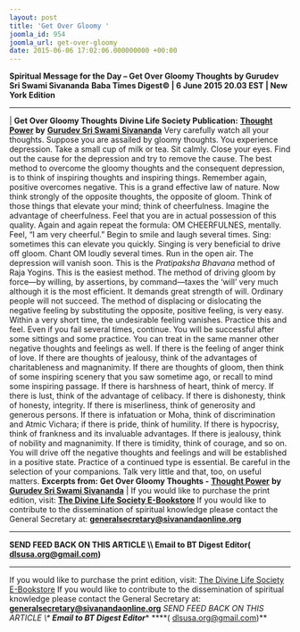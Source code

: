```yaml
---
layout: post
title: 'Get Over Gloomy '
joomla_id: 954
joomla_url: get-over-gloomy
date: 2015-06-06 17:02:06.000000000 +00:00
---
```

**Spiritual Message for the Day – Get Over Gloomy Thoughts by Gurudev Sri Swami Sivananda**
**Baba Times Digest© | 6 June 2015 20.03 EST | New York Edition**
* * *
| 
**Get Over Gloomy Thoughts**
**Divine Life Society Publication:** [**Thought Power**](http://www.dlshq.org/download/thought_power.htm#_VPID_77) **by** [**Gurudev Sri Swami Sivananda**](http://www.dlshq.org/saints/siva.htm)
Very carefully watch all your thoughts. Suppose you are assailed by gloomy thoughts. You experience depression. Take a small cup of milk or tea. Sit calmly. Close your eyes. Find out the cause for the depression and try to remove the cause.
The best method to overcome the gloomy thoughts and the consequent depression, is to think of inspiring thoughts and inspiring things. Remember again, positive overcomes negative. This is a grand effective law of nature.
Now think strongly of the opposite thoughts, the opposite of gloom. Think of those things that elevate your mind; think of cheerfulness. Imagine the advantage of cheerfulness. Feel that you are in actual possession of this quality.
Again and again repeat the formula: OM CHEERFULNES, mentally. Feel, “I am very cheerful.” Begin to smile and laugh several times.
Sing: sometimes this can elevate you quickly. Singing is very beneficial to drive off gloom. Chant OM loudly several times. Run in the open air. The depression will vanish soon. This is the _Pratipaksha Bhavana_ method of Raja Yogins. This is the easiest method.
The method of driving gloom by force—by willing, by assertions, by command—taxes the ‘will’ very much although it is the most efficient. It demands great strength of will. Ordinary people will not succeed. The method of displacing or dislocating the negative feeling by substituting the opposite, positive feeling, is very easy. Within a very short time, the undesirable feeling vanishes. Practice this and feel. Even if you fail several times, continue. You will be successful after some sittings and some practice.
You can treat in the same manner other negative thoughts and feelings as well. If there is the feeling of anger think of love. If there are thoughts of jealousy, think of the advantages of charitableness and magnanimity. If there are thoughts of gloom, then think of some inspiring scenery that you saw sometime ago, or recall to mind some inspiring passage.
If there is harshness of heart, think of mercy. If there is lust, think of the advantage of celibacy. If there is dishonesty, think of honesty, integrity. If there is miserliness, think of generosity and generous persons.
If there is infatuation or Moha, think of discrimination and Atmic Vichara; if there is pride, think of humility. If there is hypocrisy, think of frankness and its invaluable advantages. If there is jealousy, think of nobility and magnanimity. If there is timidity, think of courage, and so on.
You will drive off the negative thoughts and feelings and will be established in a positive state. Practice of a continued type is essential. Be careful in the selection of your companions. Talk very little and that, too, on useful matters.
**Excerpts from:**  **Get Over Gloomy Thoughts -** [**Thought Power**](http://www.dlshq.org/download/thought_power.htm#_VPID_77) **by** [**Gurudev Sri Swami Sivananda**](http://www.dlshq.org/saints/siva.htm)
 |
If you would like to purchase the print edition, visit: **[The Divine Life Society E-Bookstore](http://www.dlshq.org/download/download.htm)**
If you would like to contribute to the dissemination of spiritual knowledge please contact the General Secretary at: [](mailto:%20%3Cscript%20type=%27text/javascript%27%3E%20%3C%21--%20var%20prefix%20=%20%27ma%27%20+%20%27il%27%20+%20%27to%27;%20var%20path%20=%20%27hr%27%20+%20%27ef%27%20+%20%27=%27;%20var%20addy57016%20=%20%27generalsecretary%27%20+%20%27@%27;%20addy57016%20=%20addy57016%20+%20%27sivanandaonline%27%20+%20%27.%27%20+%20%27org%27;%20document.write%28%27%3Ca%20%27%20+%20path%20+%20%27%5C%27%27%20+%20prefix%20+%20%27:%27%20+%20addy57016%20+%20%27%5C%27%3E%27%29;%20document.write%28addy57016%29;%20document.write%28%27%3C%5C/a%3E%27%29;%20//--%3E%5Cn%20%3C/script%3E%3Cscript%20type=%27text/javascript%27%3E%20%3C%21--%20document.write%28%27%3Cspan%20style=%5C%27display:%20none;%5C%27%3E%27%29;%20//--%3E%20%3C/script%3EThis%20email%20address%20is%20being%20protected%20from%20spambots.%20You%20need%20JavaScript%20enabled%20to%20view%20it.%20%3Cscript%20type=%27text/javascript%27%3E%20%3C%21--%20document.write%28%27%3C/%27%29;%20document.write%28%27span%3E%27%29;%20//--%3E%20%3C/script%3E?subject=Contribution%20to%20Dissemination%20of%20Spiritual%20Knowledge) **generalsecretary@sivanandaonline.org**
****
**SEND FEED BACK ON THIS ARTICLE \\\ Email to BT Digest Editor[](mailto:%20%3Cscript%20type=%27text/javascript%27%3E%20%3C%21--%20var%20prefix%20=%20%27ma%27%20+%20%27il%27%20+%20%27to%27;%20var%20path%20=%20%27hr%27%20+%20%27ef%27%20+%20%27=%27;%20var%20addy72654%20=%20%27dlsusa.org%27%20+%20%27@%27;%20addy72654%20=%20addy72654%20+%20%27gmail%27%20+%20%27.%27%20+%20%27com%27;%20document.write%28%27%3Ca%20%27%20+%20path%20+%20%27%5C%27%27%20+%20prefix%20+%20%27:%27%20+%20addy72654%20+%20%27%5C%27%3E%27%29;%20document.write%28addy72654%29;%20document.write%28%27%3C%5C/a%3E%27%29;%20//--%3E%5Cn%20%3C/script%3E%3Cscript%20type=%27text/javascript%27%3E%20%3C%21--%20document.write%28%27%3Cspan%20style=%5C%27display:%20none;%5C%27%3E%27%29;%20//--%3E%20%3C/script%3EThis%20email%20address%20is%20being%20protected%20from%20spambots.%20You%20need%20JavaScript%20enabled%20to%20view%20it.%20%3Cscript%20type=%27text/javascript%27%3E%20%3C%21--%20document.write%28%27%3C/%27%29;%20document.write%28%27span%3E%27%29;%20//--%3E%20%3C/script%3E?subject=DLS%20Posts)( [dlsusa.org@gmail.com](mailto:dlsusa.org@gmail.com))**
* * *
  
If you would like to purchase the print edition, visit: [The Divine Life Society E-Bookstore](http://www.dlshq.org/download/download.htm)
If you would like to contribute to the dissemination of spiritual knowledge please contact the General Secretary at: **[generalsecretary@sivanandaonline.org](mailto:generalsecretary@sivanandaonline.org)**
**SEND FEED BACK ON THIS ARTICLE \\\**  **Email to BT Digest Editor**** [](mailto:%20%3Cscript%20type=%27text/javascript%27%3E%20%3C%21--%20var%20prefix%20=%20%27ma%27%20+%20%27il%27%20+%20%27to%27;%20var%20path%20=%20%27hr%27%20+%20%27ef%27%20+%20%27=%27;%20var%20addy72654%20=%20%27dlsusa.org%27%20+%20%27@%27;%20addy72654%20=%20addy72654%20+%20%27gmail%27%20+%20%27.%27%20+%20%27com%27;%20document.write%28%27%3Ca%20%27%20+%20path%20+%20%27%5C%27%27%20+%20prefix%20+%20%27:%27%20+%20addy72654%20+%20%27%5C%27%3E%27%29;%20document.write%28addy72654%29;%20document.write%28%27%3C%5C/a%3E%27%29;%20//--%3E%5Cn%20%3C/script%3E%3Cscript%20type=%27text/javascript%27%3E%20%3C%21--%20document.write%28%27%3Cspan%20style=%5C%27display:%20none;%5C%27%3E%27%29;%20//--%3E%20%3C/script%3EThis%20email%20address%20is%20being%20protected%20from%20spambots.%20You%20need%20JavaScript%20enabled%20to%20view%20it.%20%3Cscript%20type=%27text/javascript%27%3E%20%3C%21--%20document.write%28%27%3C/%27%29;%20document.write%28%27span%3E%27%29;%20//--%3E%20%3C/script%3E?subject=DLS%20Posts)****( [dlsusa.org@gmail.com](mailto:dlsusa.org@gmail.com))**  

